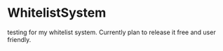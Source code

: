 # WhitelistSystem
testing for my whitelist system. Currently plan to release it free and user friendly.
